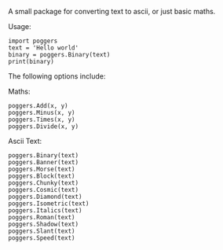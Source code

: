 A small package for converting text to ascii, or just basic maths.

Usage:

```
import poggers  
text = 'Hello world'  
binary = poggers.Binary(text)  
print(binary)
```

The following options include:


Maths:
```
poggers.Add(x, y)
poggers.Minus(x, y)
poggers.Times(x, y)
poggers.Divide(x, y)
```

Ascii Text:
```
poggers.Binary(text)
poggers.Banner(text)
poggers.Morse(text)
poggers.Block(text)
poggers.Chunky(text)
poggers.Cosmic(text)
poggers.Diamond(text)
poggers.Isometric(text)
poggers.Italics(text)
poggers.Roman(text)
poggers.Shadow(text)
poggers.Slant(text)
poggers.Speed(text)

```

